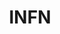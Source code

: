 ---
title: "INFN"
website: ""
description: "Description"
logo: "images/partners/infn.webp"
category: "Con il contributo di"
draft: true 
#id: "partners"
---